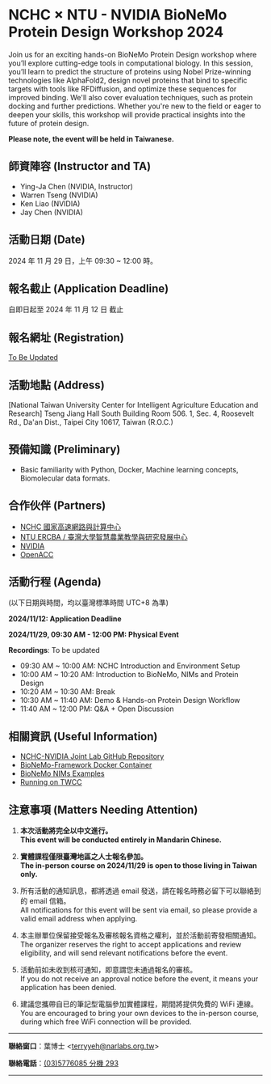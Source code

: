 
# NCHC &times; NTU - NVIDIA BioNeMo Protein Design Workshop 2024

Join us for an exciting hands-on BioNeMo Protein Design workshop where you’ll explore cutting-edge tools in computational biology. In this session, you’ll learn to predict the structure of proteins using Nobel Prize-winning technologies like AlphaFold2, design novel proteins that bind to specific targets with tools like RFDiffusion, and optimize these sequences for improved binding. We'll also cover evaluation techniques, such as protein docking and further predictions. Whether you're new to the field or eager to deepen your skills, this workshop will provide practical insights into the future of protein design.

**Please note, the event will be held in Taiwanese.**

## 師資陣容 (Instructor and TA)

-  Ying-Ja Chen (NVIDIA, Instructor)
-  Warren Tseng (NVIDIA)
-  Ken Liao (NVIDIA)
-  Jay Chen (NVIDIA)

## 活動日期 (Date)

2024 年 11 月 29 日，上午 09:30 ~ 12:00 時。

## 報名截止 (Application Deadline)

自即日起至 2024 年 11 月 12 日 截止

## 報名網址 (Registration)

[To Be Updated]()

## 活動地點 (Address)

[National Taiwan University Center for Intelligent Agriculture Education and Research]
Tseng Jiang Hall South Building Room 506. 1, Sec. 4, Roosevelt Rd., Da'an Dist., Taipei City 10617, Taiwan (R.O.C.)

## 預備知識 (Preliminary)

 -  Basic familiarity with Python, Docker, Machine learning concepts, Biomolecular data formats.

## 合作伙伴 (Partners)

 -  [NCHC 國家高速網路與計算中心](https://www.nchc.org.tw/)
 -  [NTU ERCBA / 臺灣大學智慧農業教學與研究發展中心](https://www.ercba.ntu.edu.tw/Default.html)
 -  [NVIDIA](https://www.nvidia.com/)
 -  [OpenACC](https://www.openacc.org/)
 
## 活動行程 (Agenda)

(以下日期與時間，均以臺灣標準時間 UTC+8 為準)

**2024/11/12: Application Deadline**

**2024/11/29, 09:30 AM - 12:00 PM: Physical Event**

**Recordings**: To be updated

 -  09:30 AM ~ 10:00 AM: NCHC Introduction and Environment Setup
 -  10:00 AM ~ 10:20 AM: Introduction to BioNeMo, NIMs and Protein Design
 -  10:20 AM ~ 10:30 AM: Break
 -  10:30 AM ~ 11:40 AM: Demo & Hands-on Protein Design Workflow
 -  11:40 AM ~ 12:00 PM: Q&A + Open Discussion

## 相關資訊 (Useful Information)

 -  [NCHC-NVIDIA Joint Lab GitHub Repository](https://github.com/nqobu/nvidia)
 -  [BioNeMo-Framework Docker Container](https://catalog.ngc.nvidia.com/orgs/nvidia/teams/clara/containers/bionemo-framework)
 -  [BioNeMo NIMs Examples](https://github.com/NVIDIA/bionemo-examples)
 -  [Running on TWCC](https://github.com/j3soon/nways_accelerated_programming/blob/main/README_TWCC.md)

## 注意事項 (Matters Needing Attention) 

 1. **本次活動將完全以中文進行。**\
    **This event will be conducted entirely in Mandarin Chinese.**

 2. **實體課程僅限臺灣地區之人士報名參加。**\
    **The in-person course on 2024/11/29 is open to those living in Taiwan only.**

 3. 所有活動的通知訊息，都將透過 email 發送，請在報名時務必留下可以聯絡到的 email 信箱。\
    All notifications for this event will be sent via email, so please provide a valid email address when applying.

 4. 本主辦單位保留接受報名及審核報名資格之權利，並於活動前寄發相關通知。\
    The organizer reserves the right to accept applications and review eligibility, and will send relevant notifications before the event.

 5. 活動前如未收到核可通知，即意謂您未通過報名的審核。\
    If you do not receive an approval notice before the event, it means your application has been denied.

 6. 建議您攜帶自已的筆記型電腦參加實體課程，期間將提供免費的 WiFi 連線。\
    You are encouraged to bring your own devices to the in-person course, during which free WiFi connection will be provided.

---

**聯絡窗口**：葉博士 &lt;[terryyeh@narlabs.org.tw](mailto:terryyeh@narlabs.org.tw)&gt;

**聯絡電話**：[(03)5776085 分機 293](tel:+886-3-5776085,293)

---
